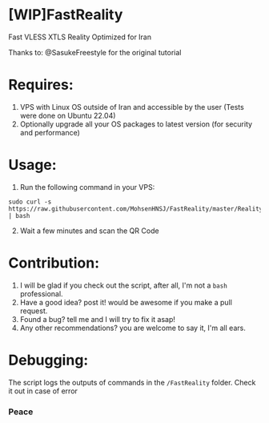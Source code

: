 # [WIP]FastReality
Fast VLESS XTLS Reality
Optimized for Iran

Thanks to: @SasukeFreestyle for the original tutorial

# Requires:
1. VPS with Linux OS outside of Iran and accessible by the user (Tests were done on Ubuntu 22.04)
2. Optionally upgrade all your OS packages to latest version (for security and performance)

# Usage:
1. Run the following command in your VPS:

```
sudo curl -s https://raw.githubusercontent.com/MohsenHNSJ/FastReality/master/Reality.sh | bash
```

2. Wait a few minutes and scan the QR Code

# Contribution:
 1. I will be glad if you check out the script, after all, I'm not a `bash` professional.
 2. Have a good idea? post it! would be awesome if you make a pull request.
 3. Found a bug? tell me and I will try to fix it asap!
 4. Any other recommendations? you are welcome to say it, I'm all ears.

# Debugging:
The script logs the outputs of commands in the `/FastReality` folder.
Check it out in case of error

### Peace
